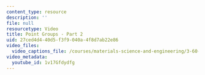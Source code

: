 ```yaml
---
content_type: resource
description: ''
file: null
resourcetype: Video
title: Point Groups - Part 2
uid: 27ced4d4-40d5-f3f9-040a-4f8d7ab22e86
video_files:
  video_captions_file: /courses/materials-science-and-engineering/3-60-symmetry-structure-and-tensor-properties-of-materials-fall-2005/video-lectures/point-groups-part-2/1v17Gfdydfg.vtt
video_metadata:
  youtube_id: 1v17Gfdydfg
---
```

